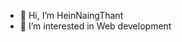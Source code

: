 - 👋 Hi, I’m HeinNaingThant
- 👀 I’m interested in Web development


<!---
heinnaing450/heinnaing450 is a ✨ special ✨ repository because its `README.md` (this file) appears on your GitHub profile.
You can click the Preview link to take a look at your changes.
--->
